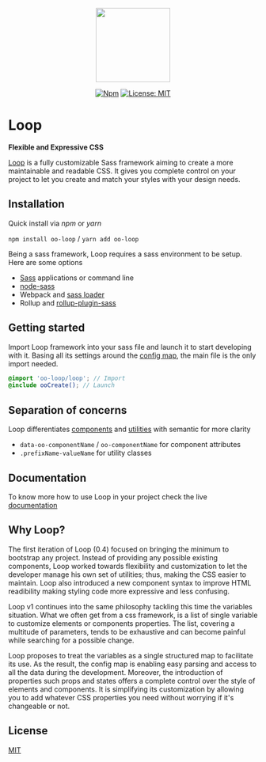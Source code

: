 <p align="center"><a href="https://oo-loop.github.io/" title="loop"><img src="https://avatars2.githubusercontent.com/u/36288586?s=300" width="150" alt=""></a></p>
<p align="center">
<a href="https://www.npmjs.com/package/oo-loop"><img alt="Npm" src="https://img.shields.io/npm/v/oo-loop.svg"></a>
<a href="https://opensource.org/licenses/MIT"><img alt="License: MIT" src="https://img.shields.io/badge/License-MIT-green.svg"></a>
</p>

# Loop

**Flexible and Expressive CSS**

[Loop](https://oo-loop.github.io/) is a fully customizable Sass framework aiming to create a more maintainable and readable CSS.
It gives you complete control on your project to let you create and match your styles with your design needs.

## Installation

Quick install via *npm* or *yarn*

`npm install oo-loop` / `yarn add oo-loop`

Being a sass framework, Loop requires a sass environment to be setup. Here are some options
- [Sass](https://sass-lang.com/install) applications or command line
- [node-sass](https://github.com/sass/node-sass#readme)
- Webpack and [sass loader](https://webpack.js.org/loaders/sass-loader/)
- Rollup and [rollup-plugin-sass](https://github.com/differui/rollup-plugin-sass#readme)

## Getting started

Import Loop framework into your sass file and launch it to start developing with it.
Basing all its settings around the [config map](https://oo-loop.github.io/docs/config), the main file is the only import needed. 

```scss
@import 'oo-loop/loop'; // Import
@include ooCreate(); // Launch
```

## Separation of concerns

Loop differentiates [components](https://oo-loop.github.io/docs/components) and [utilities](https://oo-loop.github.io/docs/utilities) with semantic for more clarity

- `data-oo-componentName` / `oo-componentName` for component attributes
- `.prefixName-valueName` for utility classes

## Documentation

To know more how to use Loop in your project check the live [documentation](https://oo-loop.github.io/)

## Why Loop?

The first iteration of Loop (0.4) focused on bringing the minimum to bootstrap any project. Instead of providing any possible existing components, Loop worked towards flexibility and customization to let the developer manage his own set of utilities; thus, making the CSS easier to maintain. Loop also introduced a new component syntax to improve HTML readibility making styling code more expressive and less confusing.

Loop v1 continues into the same philosophy tackling this time the variables situation. What we often get from a css framework, is a list of single variable to customize elements or components properties. The list, covering a multitude of parameters, tends to be exhaustive and can become painful while searching for a possible change.

Loop proposes to treat the variables as a single structured map to facilitate its use. As the result, the config map is enabling easy parsing and access to all the data during the development. Moreover, the introduction of properties such props and states offers a complete control over the style of elements and components. It is simplifying its customization by allowing you to add whatever CSS properties you need without worrying if it's changeable or not.

## License
[MIT](https://opensource.org/licenses/MIT)